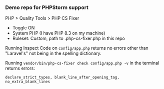 ### Demo repo for PHPStorm support

PHP > Quality Tools > PHP CS Fixer
- Toggle ON
- System PHP (I have PHP 8.3 on my machine)
- Ruleset: Custom, path to .php-cs-fixer.php in this repo

Running Inspect Code on `config/app.php` returns no errors other than "Laravel's" not being in the spelling dictionary.

Running `vendor/bin/php-cs-fixer check config/app.php -v` in the terminal returns errors:

`declare_strict_types, blank_line_after_opening_tag, no_extra_blank_lines`

